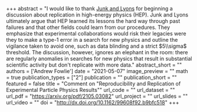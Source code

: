 
+++
abstract = "I would like to thank [Junk and Lyons](https://arxiv.org/abs/2009.06864) for beginning a discussion about replication in high-energy physics (HEP). Junk and Lyons ultimately argue that HEP learned its lessons the hard way through past failures and that other fields could learn from our procedures. They emphasize that experimental collaborations would risk their legacies were they to make a type-1 error in a search for new physics and outline the vigilance taken to avoid one, such as data blinding and a strict $5\\sigma$ threshold. The discussion, however, ignores an elephant in the room: there are regularly anomalies in searches for new physics that result in substantial scientific activity but don't replicate with more data."
abstract_short = ""
authors = ['Andrew Fowlie']
date = "2021-05-07"
image_preview = ""
math = true
publication_types = ["2"]
publication = ""
publication_short = ""
featured = false
title = "Comment on \"Reproducibility and Replication of Experimental Particle Physics Results\""
url_code = ""
url_dataset = ""
url_pdf = "https://arxiv.org/pdf/2105.03082"
url_project = ""
url_slides = ""
url_video = ""
doi = "http://dx.doi.org/10.1162/99608f92.b9bfc518"
+++

